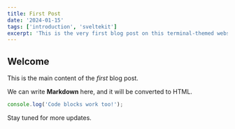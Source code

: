 ```yaml
---
title: First Post
date: '2024-01-15'
tags: ['introduction', 'sveltekit']
excerpt: 'This is the very first blog post on this terminal-themed website, built with SvelteKit.'
---
```


## Welcome

This is the main content of the _first_ blog post.

We can write **Markdown** here, and it will be converted to HTML.

```javascript
console.log('Code blocks work too!');
```

Stay tuned for more updates.
